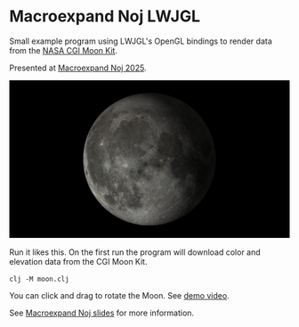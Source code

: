 # Macroexpand Noj LWJGL

Small example program using LWJGL's OpenGL bindings to render data from the [NASA CGI Moon Kit](https://svs.gsfc.nasa.gov/4720/).

Presented at [Macroexpand Noj 2025](https://scicloj.github.io/macroexpand-2025/).

![Moon program screenshot](moon.jpg)

Run it likes this.
On the first run the program will download color and elevation data from the CGI Moon Kit.

```Shell
clj -M moon.clj
```

You can click and drag to rotate the Moon.
See [demo video](https://www.youtube.com/watch?v=UdTs5tH3DxQ).

See [Macroexpand Noj slides](https://www.wedesoft.de/downloads/clojure-lwjgl.pdf) for more information.
